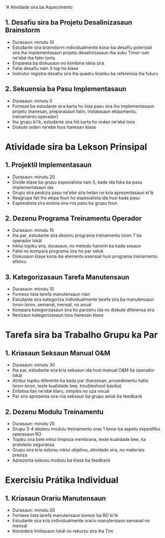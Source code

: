 '# Atividade sira ba Aquecimento

## 1. Desafiu sira ba Projetu Desalinizasaun Brainstorm
- Durasaun: minutu 10
- Estudante sira brainstorm individualmente kona-ba desafiu potensial sira iha implementasaun projetu desalinizasaun iha suku Timor-oan ne'ebé iha fatin lontu
- Empareia ba diskusaun no kombina ideia sira
- Fahe desafiu nain 3 top ho klase
- Instrutor registra desafiu sira iha quadru branku ba referensia iha futuru

## 2. Sekuensia ba Pasu Implementasaun
- Durasaun: minutu 5
- Fornese ba estudante sira karta ho lista pasu sira iha implementasaun projetu (hanesan, preparasaun fatin, instalasaun ekipamentu, treinamentu operador)
- Iha grupu ki'ik, estudante sira hili karta ho orden ne'ebé loos
- Diskute orden ne'ebé loos hanesan klase

# Atividade sira ba Lekson Prinsipal

## 1. Projektil Implementasaun
- Durasaun: minutu 20
- Divide klase ba grupu espesialista nain 5, kada ida foka ba pasu implementasaun ida
- Grupu sira peskiza pasu ne'ebé sira hetan no kria aprezentasaun ki'ik
- Reagrupa fali iha ekipa foun ho espesialista ida husi kada pasu
- Espesialista sira ensina sira-nia pasu ba grupu foun

## 2. Dezenu Programa Treinamentu Operador
- Durasaun: minutu 15
- Iha par, estudante sira dezenu programa treinamentu loron 7 ba operador lokál
- Inklui topiku sira, durasaun, no metodu hanorin ba kada sesaun
- Fahe no kompara programa sira ho par seluk
- Diskusaun klase kona-ba elementu esensial husi programa treinamentu efetivu

## 3. Kategorizasaun Tarefa Manutensaun
- Durasaun: minutu 10
- Fornese lista tarefa manutensaun nian
- Estudante sira kategoriza individualmente tarefa sira ba manutensaun loron-loron, semanal, mensal, no anual
- Kompara kategorizasaun sira ho parseiru ida no diskute diferensa sira
- Revizaun kategorizasaun loos hanesan klase

# Tarefa sira ba Trabalho Grupu ka Par

## 1. Kriasaun Seksaun Manual O&M
- Durasaun: minutu 30
- Iha par, estudante sira kria seksaun ida husi manual O&M ba operador lokál
- Atribui topiku diferente ba kada par (hansesan, prosedimentu hahú loron-loron, teste kualidade bee, troubleshoot básika)
- Enfatisa lian ne'ebé klaru, simples no uza visual
- Par sira aprezenta sira-nia seksaun ba grupu seluk ba feedback

## 2. Dezenu Modulu Treinamentu
- Durasaun: minutu 25
- Grupu 3-4 dezenu modulu treinamentu oras 1 kona-ba aspetu espesífiku operasaun RO
- Topiku sira bele inklui limpeza membrana, teste kualidade bee, ka protokolu seguransa
- Grupu sira kria esbosu inklui objetivu, atividade sira, no materiais presiza
- Aprezenta esbosu modulu ba klase ba feedback

# Exercisiu Prátika Individual

## 1. Kriasaun Orariu Manutensaun
- Durasaun: minutu 20
- Fornese lista tarefa manutensaun komun ba RO ki'ik
- Estudante sira kria individualmente orariu manutensaun semanal no mensal
- Konsidera limitasaun lokál no rekursu sira iha Tim